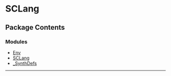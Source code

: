 SCLang
======

Package Contents
----------------

### Modules
- [Env](Env.md)
- [SCLang](SCLang.md)
- [_SynthDefs](_SynthDefs.md)


---

